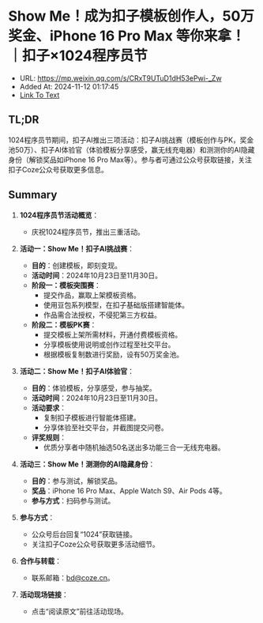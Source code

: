 # Show Me！成为扣子模板创作人，50万奖金、iPhone 16 Pro Max 等你来拿！｜扣子×1024程序员节
- URL: https://mp.weixin.qq.com/s/CRxT9UTuD1dH53ePwi-_Zw
- Added At: 2024-11-12 01:17:45
- [Link To Text](2024-11-12-show-me！成为扣子模板创作人，50万奖金、iphone-16-pro-max-等你来拿！｜扣子×1024程序员节_raw.md)

## TL;DR
1024程序员节期间，扣子AI推出三项活动：扣子AI挑战赛（模板创作与PK，奖金池50万）、扣子AI体验官（体验模板分享感受，赢无线充电器）和测测你的AI隐藏身份（解锁奖品如iPhone 16 Pro Max等）。参与者可通过公众号获取链接，关注扣子Coze公众号获取更多信息。

## Summary
1. **1024程序员节活动概览**：
   - 庆祝1024程序员节，推出三重活动。

2. **活动一：Show Me！扣子AI挑战赛**：
   - **目的**：创建模板，即刻变现。
   - **活动时间**：2024年10月23日至11月30日。
   - **阶段一：模板突围赛**：
     - 提交作品，赢取上架模板资格。
     - 使用豆包系列模型，在扣子基础版搭建智能体。
     - 作品需合法授权，不侵犯第三方权益。
   - **阶段二：模板PK赛**：
     - 提交模板上架所需材料，开通付费模板资格。
     - 分享模板使用说明或创作过程至社交平台。
     - 根据模板复制数进行奖励，设有50万奖金池。

3. **活动二：Show Me！扣子AI体验官**：
   - **目的**：体验模板，分享感受，参与抽奖。
   - **活动时间**：2024年10月23日至11月30日。
   - **活动要求**：
     - 复制扣子模板进行智能体搭建。
     - 分享体验至社交平台，并截图提交问卷。
   - **评奖规则**：
     - 优质分享者中随机抽选50名送出多功能三合一无线充电器。

4. **活动三：Show Me！测测你的AI隐藏身份**：
   - **目的**：参与测试，解锁奖品。
   - **奖品**：iPhone 16 Pro Max、Apple Watch S9、Air Pods 4等。
   - **参与方式**：扫码参与测试。

5. **参与方式**：
   - 公众号后台回复“1024”获取链接。
   - 关注扣子Coze公众号获取更多活动细节。

6. **合作与转载**：
   - 联系邮箱：bd@coze.cn。

7. **活动现场链接**：
   - 点击“阅读原文”前往活动现场。
